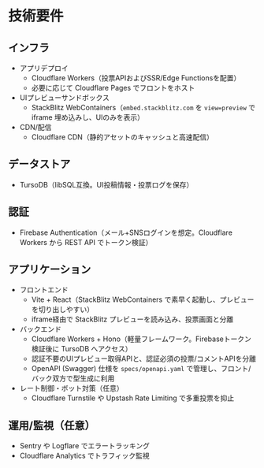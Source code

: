 # 技術要件

## インフラ
- アプリデプロイ
    - Cloudflare Workers（投票APIおよびSSR/Edge Functionsを配置）
    - 必要に応じて Cloudflare Pages でフロントをホスト
- UIプレビューサンドボックス
    - StackBlitz WebContainers（`embed.stackblitz.com` を `view=preview` で iframe 埋め込みし、UIのみを表示）
- CDN/配信
    - Cloudflare CDN（静的アセットのキャッシュと高速配信）

## データストア
- TursoDB（libSQL互換。UI投稿情報・投票ログを保存）

## 認証
- Firebase Authentication（メール+SNSログインを想定。Cloudflare Workers から REST API でトークン検証）

## アプリケーション
- フロントエンド
    - Vite + React（StackBlitz WebContainers で素早く起動し、プレビューを切り出しやすい）
    - iframe経由で StackBlitz プレビューを読み込み、投票画面と分離
- バックエンド
    - Cloudflare Workers + Hono（軽量フレームワーク。Firebaseトークン検証後に TursoDB へアクセス）
    - 認証不要のUIプレビュー取得APIと、認証必須の投票/コメントAPIを分離
    - OpenAPI (Swagger) 仕様を `specs/openapi.yaml` で管理し、フロント/バック双方で型生成に利用
- レート制御・ボット対策（任意）
    - Cloudflare Turnstile や Upstash Rate Limiting で多重投票を抑止

## 運用/監視（任意）
- Sentry や Logflare でエラートラッキング
- Cloudflare Analytics でトラフィック監視

